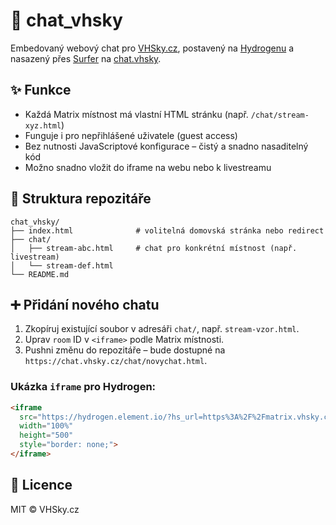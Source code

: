 # 💬 chat_vhsky

Embedovaný webový chat pro [VHSky.cz](https://vhsky.cz), postavený na [Hydrogenu](https://hydrogen.element.io/) a nasazený přes [Surfer](https://cloudron.io/store/org.surfer.cloudronapp.html) na [chat.vhsky](https://chat.vhsky.cz).

## ✨ Funkce

- Každá Matrix místnost má vlastní HTML stránku (např. `/chat/stream-xyz.html`)
- Funguje i pro nepřihlášené uživatele (guest access)
- Bez nutnosti JavaScriptové konfigurace – čistý a snadno nasaditelný kód
- Možno snadno vložit do iframe na webu nebo k livestreamu

## 🧱 Struktura repozitáře

```
chat_vhsky/
├── index.html              # volitelná domovská stránka nebo redirect
├── chat/
│   ├── stream-abc.html     # chat pro konkrétní místnost (např. livestream)
│   └── stream-def.html
└── README.md
```

## ➕ Přidání nového chatu

1. Zkopíruj existující soubor v adresáři `chat/`, např. `stream-vzor.html`.
2. Uprav `room` ID v `<iframe>` podle Matrix místnosti.
3. Pushni změnu do repozitáře – bude dostupné na `https://chat.vhsky.cz/chat/novychat.html`.

### Ukázka `iframe` pro Hydrogen:

```html
<iframe
  src="https://hydrogen.element.io/?hs_url=https%3A%2F%2Fmatrix.vhsky.cz&room=!abc123:vhsky.cz"
  width="100%"
  height="500"
  style="border: none;">
</iframe>
```

## 📜 Licence

MIT © VHSky.cz


